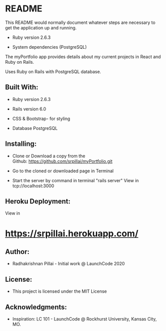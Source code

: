 # README

This README would normally document whatever steps are necessary to get the
application up and running.

* Ruby version 2.6.3

* System dependencies (PostgreSQL)

The myPortfolio app provides details about my current projects in React and Ruby on Rails.

Uses Ruby on Rails with PostgreSQL database.

## Built With:


* Ruby version 2.6.3
* Rails version 6.0

* CSS & Bootstrap- for styling
* Database PostgreSQL

## Installing:


* Clone or Download a copy from the Github: https://github.com/srpillai/myPortfolio.git
* Go to the cloned or downloaded page in Terminal

* Start the server by command in terminal "rails server"
View in  tcp://localhost:3000

## Heroku Deployment:

View in  

# https://srpillai.herokuapp.com/


## Author:

* Radhakrishnan Pillai - Initial work @ LaunchCode 2020

## License:

* This project is licensed under the MIT License

## Acknowledgments:

* Inspiration: LC 101 - LaunchCode @ Rockhurst University, Kansas City, MO.
